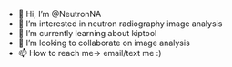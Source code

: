 - 👋 Hi, I’m @NeutronNA
- 👀 I’m interested in neutron radiography image analysis
- 🌱 I’m currently learning about kiptool
- 💞️ I’m looking to collaborate on image analysis
- 📫 How to reach me-> email/text me :)

<!---
NeutronNA/NeutronNA is a ✨ special ✨ repository because its `README.md` (this file) appears on your GitHub profile.
You can click the Preview link to take a look at your changes.
--->
